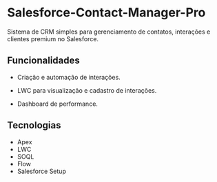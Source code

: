 # Salesforce-Contact-Manager-Pro
Sistema de CRM simples para gerenciamento de contatos, interações e clientes premium no Salesforce.

## Funcionalidades

- Criação e automação de interações.

- LWC para visualização e cadastro de interações.

- Dashboard de performance.

## Tecnologias

- Apex
- LWC
- SOQL
- Flow
- Salesforce Setup
